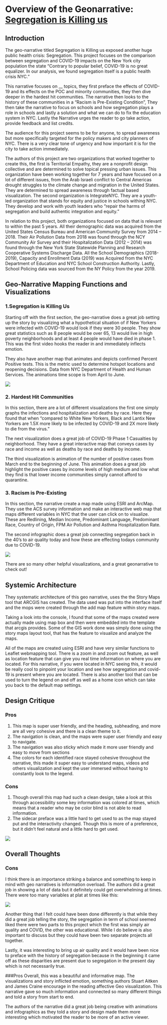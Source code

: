 # Overview of the Geonarrative: [Segregation is Killing us](https://storymaps.arcgis.com/stories/b9d7b073400c4c18950469ef79efe98a)

## Introduction

The geo-narrative titled Segregation is Killing us exposed another huge public health crisis: Segregation. This project focuses on the comparison between segregation and COVID-19 impacts on the New York city population the state “Contrary to popular belief, COVID-19 is no great equalizer. In our analysis, we found segregation itself is a public health crisis NYC.”

This narrative focuses on __ topics, they first preface the effects of COVID-19 and its effects on the POC and minority communities, they then dive deeper in the hardest hit communities. The narrative then looks to the history of these communities in a “Racism is Pre-Existing Condition”, They then take the narrative to focus on schools and how segregation plays a role in schools and lastly a solution and what we can do to fix the education system in NYC. Lastly the Narrative urges the reader to go take action, provide feedback and list credits.

The audience for this project seems to be for anyone, to spread awareness but more specifically targeted for the policy makers and city planners of NYC. There is a very clear tone of urgency and how important it is for the city to take action immediately.

The authors of this project are two organizations that worked together to create this, the first is Territorial Empathy, they are a nonprofit design collective and are determined to solve topical pressing urban issues. This organization have been working together for 7 years and have focused on a lot of different issues, from the Arab Israeli conflict to Central Americas drought struggles to the climate change and migration in the United States. They are determined to spread awareness through factual based visualization. The second organization is IntegrateNYC. They are a youth-led organization that stands for equity and justice in schools withing NYC. They develop and work with youth leaders who “repair the harms of segregation and build authentic integration and equity.”

In relation to this project, both organizations focused on data that is relevant to within the past 5 years. All their demographic data was acquired from the United States Census Bureau and American Community Survey from 2014 – 2018.  Their Air Pollution Data from 2018 was found through the NCY Community Air Survey and their Hospitalization Data (2012 – 2014) was found through the New York State Statewide Planning and Research Cooperative Systems Discharge Data. All the School Demographics (2018-2019), Capacity and Enrollment Data (2019) was Acquired from the NYC Department of Education and NYC School Construction Authority. Lastly, School Policing data was sourced from the NY Policy from the year 2019.

## Geo-Narrative Mapping Functions and Visualizations

### 1.Segregation is Killing Us

Starting off with the first section, the geo-narrative does a great job setting up the story by visualizing what a hypothetical situation of if New Yorkers were infected with COVID-19 would look if they were 30 people. They show great statistics such as 8 people would be over 65, 13 would live in high poverty neighborhoods and at least 4 people would have died in phase 1. This was the first video hooks the reader in and immediately inflects emotion.

They also have another map that animates and depicts confirmed Percent Positive tests. This is the metric used to determine hotspot locations and reopening decisions. Data from NYC Department of Health and Human Services. The animations time scope is from April to June.

![](img/positive.png)

### 2. Hardest Hit Communities
In this section, there are a lot of different visualizations the first one simply graphs the infections and hospitalization and deaths by race. Here they found that when “compared to White New Yorkers, Black and Lantix New Yorkers are 1.5X more likely to be infected by COVID-19 and 2X more likely to die from the virus.”

The next visualization does a great job of COVID-19 Phase 1 Casualties by neighborhood. They have a great interactive map that conveys cases by race and income as well as deaths by race and deaths by income.

The third visualization is animation of the number of positive cases from March end to the beginning of June. This animation does a great job highlight the positive cases by income levels of high medium and low what they find is that lower income communities simply cannot afford to quarantine.

### 3. Racism is Pre-Existing  
In this section, the narrative create a map made using ESRI and ArcMap. They use the ACS survey information and make an interactive web map that maps different variables in NYC that the user can click on to visualize. These are Redlining, Median Income, Predominant Language, Predominant Race, Country of Origin, FPM Air Pollution and Asthma Hospitalization Rate.

The second infographic does a great job connecting segregation back in the 40’s to air quality today and how these are effecting todays community due to COVID-19.  

![](img/info.png)

There are so many other helpful visualizations, and a great geonarrative to check out!


## Systemic Architecture

They systematic architecture of this geo narrative, uses the the Story Maps tool that ARCGIS has created. The data used was put into the interface itself and the mops were created through the add map feature within story maps.

Taking a look into the console, I found that some of the maps created were actually made using map box and then were embedded into the template that arcgis provides. Some of the GIS work done was simply done using the story maps layout tool, that has the feature to visualize and analyze the maps.

All of the maps are created using ESRI and have very similar functions to Leaflet webmapping tool. There is a zoom in and zoom out feature, as well as location feature that can give you real time information on where you are located. For this narrative, if you were located in NYC seeing this, it would be really cool to pinpoint your location and see how segregation and covid-19 is present where you are located. There is also another tool that can be used to turn the legend on and off as well as a home icon which can take you back to the default map settings.

## Design Critique

### Pros
1.	This map is super user friendly, and the heading, subheading, and more are all very cohesive and there is a clean theme to it.
2.	The navigation is clean, and the maps were super user friendly and easy to navigate.
3.	The navigation was also sticky which made it more user friendly and easy to move from sections
4.	The colors for each identified race stayed cohesive throughout the narrative, this made it super easy to understand maps, videos and others visualization and kept the user immersed without having to constantly look to the legend.

### Cons
1.	Though overall this map had such a clean design, take a look at this through accessibility some key information was colored at times, which means that a reader who may be color blind is not able to read information.
2.	The sidecar preface was a little hard to get used to as the map stayed put and the interactivity changed. Though this is more of a preference, but it didn’t feel natural and a little hard to get used.

![](img/sidecar.png)

## Overall Thoughts

### Cons
I think there is an importance striking a balance and something to keep in mind with geo narratives is information overload. The authors did a great job in showing a lot of data but it definitely could get overwhelming at times. There were too many variables at plat at times like this:

![](img/toomany.png)

Another thing that I felt could have been done differently is that while they did a great job telling the story, the segregation in term of school seemed liked there were two parts to this project which the first was simply air quality and COVID, the other was educational. While I do believe is also important to discuss but they could have been two separate projects all together.

Lastly, it was interesting to bring up air quality and it would have been nice to preface with the history of segregation because in the beginning it came off as these disparities are present due to segregation in the present day which is not necessarily true.

###Pros
Overall, this was a beautiful and informative map. The visualizations and story inflicted emotion, something authors Stuart Aitken and James Craine encourage in the reading affective Geo visualization. This narrative gave so much information and connected so many different things and told a story from start to end.

The authors of the narrative did a great job being creative with animations and infographics as they told a story and design made them more interesting which motivated the reader to be more of an active viewer.
